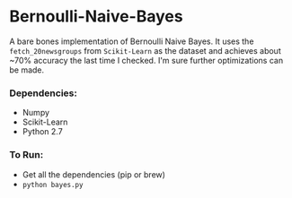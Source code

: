 # Bernoulli-Naive-Bayes
A bare bones implementation of Bernoulli Naive Bayes. It uses the `fetch_20newsgroups` from `Scikit-Learn` as the dataset and achieves about ~70% accuracy the last time I checked. I'm sure further optimizations can be made.

### Dependencies:
  - Numpy
  - Scikit-Learn
  - Python 2.7

### To Run:
  - Get all the dependencies (pip or brew)
  - `python bayes.py`
